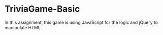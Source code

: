 # TriviaGame-Basic
In this assignment, this game is using JavaScript for the logic and jQuery to manipulate HTML.
